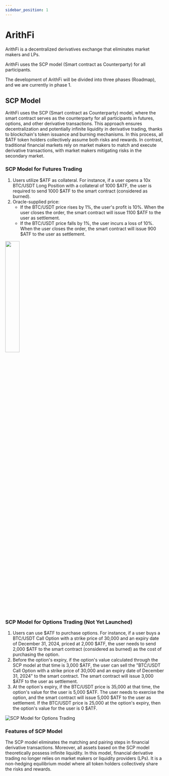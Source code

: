 ```yaml
---
sidebar_position: 1
---
```


# ArithFi

ArithFi is a decentralized derivatives exchange that eliminates market makers and LPs.

ArithFi uses the SCP model (Smart contract as Counterparty) for all participants.

The development of ArithFi will be divided into three phases (Roadmap), and we are currently in phase 1.

## SCP Model

ArithFi uses the SCP (Smart contract as Counterparty) model, where the smart contract serves as the counterparty for all participants in futures, options, and other derivative transactions. This approach ensures decentralization and potentially infinite liquidity in derivative trading, thanks to blockchain's token issuance and burning mechanisms. In this process, all $ATF token holders collectively assume both risks and rewards. In contrast, traditional financial markets rely on market makers to match and execute derivative transactions, with market makers mitigating risks in the secondary market.

### SCP Model for Futures Trading

1. Users utilize $ATF as collateral. For instance, if a user opens a 10x BTC/USDT Long Position with a collateral of 1000 $ATF, the user is required to send 1000 $ATF to the smart contract (considered as burned).
2. Oracle-supplied price:
   - If the BTC/USDT price rises by 1%, the user's profit is 10%. When the user closes the order, the smart contract will issue 1100 $ATF to the user as settlement.
   - If the BTC/USDT price falls by 1%, the user incurs a loss of 10%. When the user closes the order, the smart contract will issue 900 $ATF to the user as settlement.
  
<img src="https://nftstorage.link/ipfs/bafkreick2dsenxqugh3lknwosfck5o3axn7nzshb7qxoqmlmae7pwkkdum" width="30%" />

### **SCP Model for Options Trading (Not Yet Launched)**

1. Users can use $ATF to purchase options. For instance, if a user buys a BTC/USDT Call Option with a strike price of 30,000 and an expiry date of December 31, 2024, priced at 2,000 $ATF, the user needs to send 2,000 $ATF to the smart contract (considered as burned) as the cost of purchasing the option.
2. Before the option's expiry, if the option's value calculated through the SCP model at that time is 3,000 $ATF, the user can sell the "BTC/USDT Call Option with a strike price of 30,000 and an expiry date of December 31, 2024" to the smart contract. The smart contract will issue 3,000 $ATF to the user as settlement.
3. At the option's expiry, if the BTC/USDT price is 35,000 at that time, the option's value for the user is 5,000 $ATF. The user needs to exercise the option, and the smart contract will issue 5,000 $ATF to the user as settlement. If the BTC/USDT price is 25,000 at the option's expiry, then the option's value for the user is 0 $ATF.

   
![SCP Model for Options Trading](https://nftstorage.link/ipfs/bafkreideq2fxtgpkeouvp6x3h6wewo7adkqzptwdoxrpvcfglz2qmgkxba)



### Features of SCP Model

The SCP model eliminates the matching and pairing steps in financial derivative transactions. Moreover, all assets based on the SCP model theoretically possess infinite liquidity. In this model, financial derivative trading no longer relies on market makers or liquidity providers (LPs). It is a non-hedging equilibrium model where all token holders collectively share the risks and rewards.

